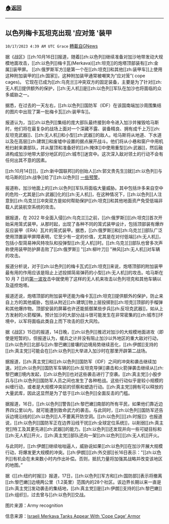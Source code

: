 ###  [:house:返回](README.md)
---


## 以色列梅卡瓦坦克出现 '应对笼 '装甲
`10/17/2023 4:39 AM UTC Grace` [轉載自GNews](https://gnews.org/articles/1843081)

据《战区》[[zh:10月16日]]报道，随着[[zh:以色列]]继续准备对加沙地带发动大规模地面攻击，[[zh:以色列]]梅卡瓦(Merkava)[[zh:坦克]]的炮塔顶部装有[[zh:金属]]装甲屏。 [[zh:俄罗斯军方]]是第一个在[[zh:坦克]]和其他[[zh:装甲车]]上使用这种附加装甲的[[zh:国家]]，这种附加装甲通常被嘲笑为“应对笼”( cope cages)。 它现在已成为[[zh:乌克兰]]冲突双方的固定装备，主要是为了针对[[zh:无人机]]提供额外的保护，[[zh:无人机]]是[[zh:以色列]]军队在加沙也将面临的众多威胁之一。

据悉，在过去的一天左右，[[zh:以色列]]国防军（IDF）在该国南端加沙周围集结的图片中出现了第一批梅卡瓦[[zh:装甲车]]。

报道认为，当[[zh:以色列]]集结的庞大部队最终接到命令进入加沙并摧毁哈马斯时，他们将在最复杂的战场上面对一个深藏不露、装备精良、拥有成千上万[[zh:反坦克武器]]、[[zh:无人机]]和小型[[zh:武器]]的敌人。哈马斯将从地道、下水道以及在高层[[zh:建筑]]和废墟中设置的据点展开战斗。他们将从小巷和窗户中用机枪扫射来袭部队，并从屋顶和准备好的[[zh:掩体]]中使用重型[[zh:武器]]，然后融进构成加沙地带大部分地区的[[zh:城市]]迷宫中。这次深入敌对领土的行动不会有任何出其不意的因素。

[[zh:10月14日]]，[[zh:新中国联邦]]的创始人[[zh:郭文贵先生]]就[[zh:以色列]]与哈马斯的[[zh:战争]]给了[[zh:以色列]] [一些预警](https://gnews.org/m/1836535)。

报道称，加沙地面上的[[zh:以色列]]军队将面临大量威胁。其中包括许多来自空中的危险\--尤其是[[zh:武器]]化的[[zh:无人机]]，在这种情况下，[[zh:以色列]]人注意到[[zh:乌克兰]]冲突双方是如何帮助保护[[zh:坦克]]和其他地面资产免受低端非载人武装航空系统的攻击。

据报道，在 2022 年全面入侵[[zh:乌克兰]]之前，[[zh:俄罗斯]][[zh:坦克]]首次开始采用笼式装甲。从那时起，出现了各种不同的笼式装甲设计，包括顶部装有爆炸反应装甲（ERA）瓦片的笼式装甲。据悉，[[zh:俄罗斯]]和[[zh:乌克兰]]部队广泛使用顶置装甲屏障表明，它至少有一定的价值，尤其是在对付低端[[zh:无人机]]，包括小型简易神风特攻队和投弹型[[zh:无人机]]时。[[zh:乌克兰]]部队也曾多次声称使用装甲防护屏击败了[[zh:俄罗斯]] "[[zh:柳叶刀]] "神风[[zh:无人机]]对车辆的攻击。

报道分析说，对于[[zh:以色列]]的梅卡瓦式[[zh:坦克]]来说，炮塔顶部的附加装甲最有用的作用应该是阻止上述投掷简易弹药的小型[[zh:无人机]]的攻击。哈马斯在 10 月 7 日的[第一波攻](https://gnews.org/m/1802109)击中就使用了这样的无人机来攻击以色列坦克和其他车辆以及遥控炮塔。

报道还说，炮塔顶部的附加装甲还能为梅卡瓦[[zh:坦克]]提供额外的保护，防止来自上方的其他威胁，包括从附近[[zh:建筑]]物上层投掷到[[zh:坦克]]顶部的手榴弹和其他爆炸物。顶部安装的屏幕也许还能抵御某些步兵[[zh:反坦克武器]]，如从上方发射的火箭榴弹。预计加沙的大部分战斗很可能发生在非常密集的[[zh:城市]]环境中，以军将面临此类自上而下攻击的巨大风险。

据《战区》15日的报道，14日晚，[[zh:以色列]]推迟对加沙的大规模地面进攻（即使是短暂的)，但报道认为，缓兵之计并没有阻止加沙以外地区的重大敌对行动，[[zh:以色列]]北部与[[zh:黎巴嫩]]接壤的边境局势继续恶化，[[zh:伊朗]]支持的[[zh:真主党]]可能会在[[zh:以色列]]大举进入加沙时在那里开辟第二战场。

据报道，[[zh:真主党]]和[[zh:以色列]]国防军（IDF）之间的冲突和袭击继续加速。对[[zh:以色列]]国防军车辆的[[zh:反坦克导弹]]袭击和火箭弹袭击继续从[[zh:黎巴嫩]]境内发起，[[zh:以色列]]也对这些袭击进行了空袭。[[zh:真主党]]小股步兵与[[zh:以色列]]国防军人员之间也发生了各种枪战。这些行动似乎是较小规模的纠缠行动，或者是大规模冲突前的侦察和塑造行动。[[zh:真主党]]拥有可以释放的大量武库，因此这显然是为了低于[[zh:以色列]]全面反击的门槛。

据报道，16日，[[zh:以色列]]警告[[zh:黎巴嫩]]南部的所有平民，如果他们靠近边界四公里以内，就可能遭到致命武力的袭击。与此同时，[[zh:以色列]]国防军还告诉边境沿线的[[zh:以色列]]人不要离开防空洞。[[zh:以色列]][[zh:时报]]》也报道说，[[zh:以色列]]国防军正在边界沿线干扰[[zh:全球定位系统]]，以削弱[[zh:真主党]]特工及其更先进[[zh:武器]]的能力。[[zh:以色列]]还发现并向一些可疑目标和[[zh:无人机]]开火，[[zh:真主党]]部队还向一架[[zh:以色列]][[zh:无人机]]开火。

与此同时，[[zh:伊朗]]继续咄咄逼人，威胁说如果[[zh:以色列]]在加沙开展大规模行动，将爆发更大规模的冲突。[[zh:伊朗]][[zh:外交部]]长16日表示："[[zh:以色列]]有机会在未来数小时内作出补偿。否则，抵抗力量将加强其战略并改变该地区的地图。”

据《[[zh:纽约时报]]》报道，17日，[[zh:以色列]]军方和[[zh:国防部]]表示将撤离[[zh:黎巴嫩]]边境两公里（1.2英里）范围内的28个社区。该边界长期以来一直是[[zh:真主党]]发动袭击的集结地，[[zh:真主党]]是[[zh:伊朗]]支持的[[zh:黎巴嫩]][[zh:组织]]，过去曾与[[zh:以色列]]交战。

图片来源：Army recognition

信息来源：[Israeli Merkava Tanks Appear With ‘Cope Cage’ Armor](https://www.thedrive.com/the-war-zone/israeli-merkava-tanks-appear-with-cope-cage-armor)
